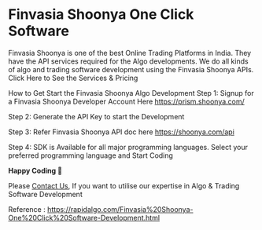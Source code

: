 Finvasia Shoonya One Click Software
================================

Finvasia Shoonya is one of the best Online Trading Platforms in India. They have the API services required for the Algo developments. We do all kinds of algo and trading software development using the Finvasia Shoonya APIs.
Click Here to See the Services & Pricing

How to Get Start the Finvasia Shoonya Algo Development
Step 1: Signup for a Finvasia Shoonya Developer Account Here https://prism.shoonya.com/

Step 2: Generate the API Key to start the Development

Step 3: Refer Finvasia Shoonya API doc here https://shoonya.com/api

Step 4: SDK is Available for all major programming languages. Select your preferred programming language and Start Coding

__Happy Coding 🙂__
  
Please [Contact Us](https://rapidalgo.com/Finvasia%20Shoonya-Algo-Development.html), If you want to utilise our expertise in Algo & Trading Software Development

Reference : https://rapidalgo.com/Finvasia%20Shoonya-One%20Click%20Software-Development.html
